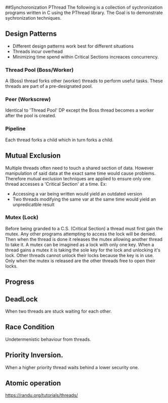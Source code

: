 ##Synchoronization PThread
The following is a collection of sychronization programs written in C using the PThread library.
The Goal is to demonstrate sychronization techniques.

## Design Patterns
- Different design patterns work best for different situations
- Threads incur overhead
- Minimizing time spend within Critical Sections increaces concurrency.

### Thread Pool (Boss/Worker)
A (Boss) thread forks other (worker) threads to perform useful tasks.  These threads are part of a pre-designated pool. 

### Peer (Workscrew)
Identical to 'Thread Pool' DP except the Boss thread becomes a worker after the pool is created.

### Pipeline
Each thread forks a child which in turn forks a child.

## Mutual Exclusion
Multiple threads often need to touch a shared section of data.  However manipulation of said data at the exact same time would cause problems.  
Therefore mutual exclusion techniques are applied to ensure only one thread accesses a 'Critical Section' at a time.  Ex:
- Accessing a var being written would yield an outdated version
- Two threads modifying the same var at the same time would yield an unpredicatble result

### Mutex (Lock)
Before being granded to a C.S. (Critical Section) a thread must first gain the mutex.  Any other programs
attempting to access the lock will be denied.  Then when the thread is done it releases the mutex allowing another thread to take it.
A mutex can be imagined as a lock with only one key.  When a thread gains a mutex it is taking the sole key for the lock and unlocking it's lock.
Other threads cannot unlock their locks because the key is in use.  Only when the mutex is released are the other threads free to open their locks. 

### 

## Progress

## DeadLock
When two threads are stuck waiting for each other.

## Race Condition
Undetermenistic behaviour from threads.

## Priority Inversion.
When a higher priority thread waits behind a lower security one.

## Atomic operation

https://randu.org/tutorials/threads/

